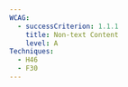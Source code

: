 ```yaml
---
WCAG:
  - successCriterion: 1.1.1
    title: Non-text Content
    level: A
Techniques:
  - H46
  - F30
---
```


